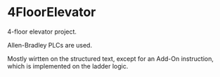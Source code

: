 # 4FloorElevator
4-floor elevator project.

Allen-Bradley PLCs are used.

Mostly wirtten on the structured text, except for an Add-On instruction, 
which is implemented on the ladder logic.
